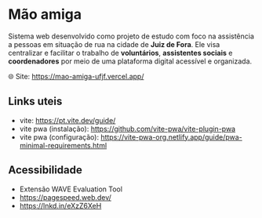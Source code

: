 # Mão amiga
Sistema web desenvolvido como projeto de estudo com foco na assistência a pessoas em situação de rua na cidade de **Juiz de Fora**. Ele visa centralizar e facilitar o trabalho de **voluntários**, **assistentes sociais** e **coordenadores** por meio de uma plataforma digital acessível e organizada.

🌐 Site: https://mao-amiga-ufjf.vercel.app/

## Links uteis
- vite: https://pt.vite.dev/guide/
- vite pwa (instalação): https://github.com/vite-pwa/vite-plugin-pwa 
- vite pwa (configuração): https://vite-pwa-org.netlify.app/guide/pwa-minimal-requirements.html

## Acessibilidade
- Extensão WAVE Evaluation Tool
- https://pagespeed.web.dev/
- https://lnkd.in/eXzZ6XeH
